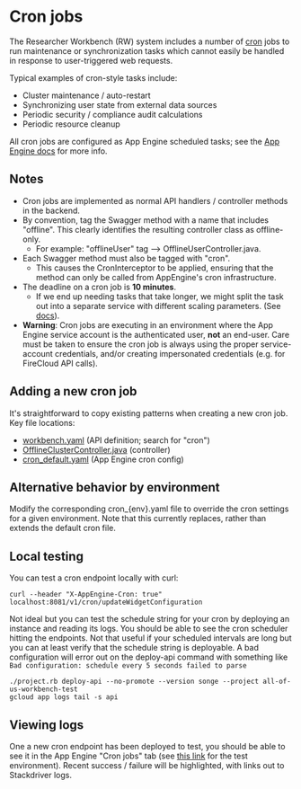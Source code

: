 # Cron jobs

The Researcher Workbench (RW) system includes a number of [cron](https://en.wikipedia.org/wiki/Cron) jobs to run
maintenance or synchronization tasks which cannot easily be handled in response to user-triggered web requests.

Typical examples of cron-style tasks include:
 * Cluster maintenance / auto-restart
 * Synchronizing user state from external data sources
 * Periodic security / compliance audit calculations  
 * Periodic resource cleanup
 
All cron jobs are configured as App Engine scheduled tasks; see the
[App Engine docs](https://cloud.google.com/appengine/docs/standard/java/config/cron) for more info.

## Notes

* Cron jobs are implemented as normal API handlers / controller methods in the backend.
* By convention, tag the Swagger method with a name that includes "offline". This clearly identifies the resulting
 controller class as offline-only.
  * For example: "offlineUser" tag --> OfflineUserController.java. 
* Each Swagger method must also be tagged with "cron".
  * This causes the CronInterceptor to be applied, ensuring that the method can only be called from AppEngine's cron infrastructure.
* The deadline on a cron job is __10 minutes__.
  * If we end up needing tasks that take longer, we might split the task out into a separate service with different
    scaling parameters. (See [docs](https://cloud.google.com/appengine/docs/standard/java/config/cronref#deadlines)).
* __Warning__: Cron jobs are executing in an environment where the App Engine service account is the authenticated user,
  __not__ an end-user. Care must be taken to ensure the cron job is always using the proper service-account credentials,
  and/or creating impersonated credentials (e.g. for FireCloud API calls).

## Adding a new cron job

It's straightforward to copy existing patterns when creating a new cron job. Key file locations:

- [workbench.yaml](https://github.com/all-of-us/workbench/blob/master/api/src/main/resources/workbench.yaml) (API definition; search for "cron")
- [OfflineClusterController.java](https://github.com/all-of-us/workbench/blob/master/api/src/main/java/org/pmiops/workbench/api/OfflineClusterController.java) (controller)
- [cron_default.yaml](https://github.com/all-of-us/workbench/blob/master/api/src/main/webapp/WEB-INF/cron_default.yaml) (App Engine cron config)

## Alternative behavior by environment

Modify the corresponding cron_{env}.yaml file to override the cron settings for
a given environment. Note that this currently replaces, rather than extends the
default cron file.

## Local testing

You can test a cron endpoint locally with curl:

```
curl --header "X-AppEngine-Cron: true" localhost:8081/v1/cron/updateWidgetConfiguration
```

Not ideal but you can test the schedule string for your cron by deploying an instance and reading its logs. You should be able to see the cron scheduler hitting the endpoints. Not that useful if your scheduled intervals are long but you can at least verify that the schedule string is deployable. A bad configuration will error out on the deploy-api command with something like `Bad configuration: schedule every 5 seconds failed to parse`

```
./project.rb deploy-api --no-promote --version songe --project all-of-us-workbench-test
gcloud app logs tail -s api
```

## Viewing logs

One a new cron endpoint has been deployed to test, you should be able to see it in the App Engine "Cron jobs" tab (see
[this link](https://console.cloud.google.com/appengine/cronjobs?project=all-of-us-workbench-test) for the test
environment). Recent success / failure will be highlighted, with links out to Stackdriver logs.
